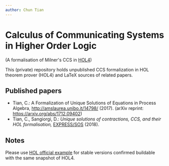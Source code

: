 ```yaml
---
author: Chun Tian
---
```


# Calculus of Communicating Systems in Higher Order Logic
(A formalisation of Milner's CCS in [HOL4](https://github.com/HOL-Theorem-Prover/HOL))

This (private) repository holds unpublished CCS formalization in HOL theorem prover (HOL4) and LaTeX sources of related papers.

## Published papers

- Tian, C.: A Formalization of Unique Solutions of Equations in Process Algebra, http://amslaurea.unibo.it/14798/ (2017). (arXiv reprint: https://arxiv.org/abs/1712.09402)
- Tian, C., Sangiorgi, D.: _Unique solutions of contractions, CCS, and their HOL formalisation,_ [EXPRESS/SOS](http://disat.uninsubria.it/~simone.tini/express_sos.html) (2018).

## Notes

Please use [HOL official example](https://github.com/HOL-Theorem-Prover/HOL/tree/master/examples/CCS) for stable versions confirmed buildable with the same snapshot of HOL4.
